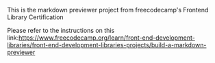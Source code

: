 This is the markdown previewer project from freecodecamp's Frontend Library Certification

Please refer to the instructions on this link:https://www.freecodecamp.org/learn/front-end-development-libraries/front-end-development-libraries-projects/build-a-markdown-previewer
